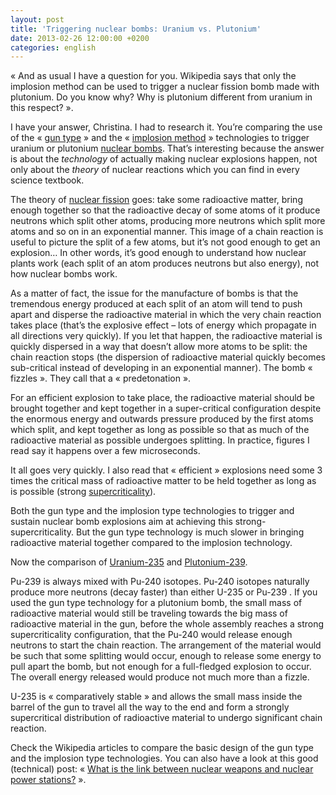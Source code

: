 ```yaml
---
layout: post
title: 'Triggering nuclear bombs: Uranium vs. Plutonium'
date: 2013-02-26 12:00:00 +0200
categories: english
---
```

« And as usual I have a question for you. Wikipedia says that only the implosion method can be used to trigger a nuclear fission bomb made with plutonium. Do you know why? Why is plutonium different from uranium in this respect? ».

I have your answer, Christina. I had to research it. You’re comparing the use of the « [gun type](https://en.wikipedia.org/wiki/Gun-type_fission_weapon) » and the « [implosion method](https://en.wikipedia.org/wiki/Nuclear_weapon_design) » technologies to trigger uranium or plutonium [nuclear bombs](https://en.wikipedia.org/wiki/Nuclear_weapon). That’s interesting because the answer is about the _technology_ of actually making nuclear explosions happen, not only about the _theory_ of nuclear reactions which you can find in every science textbook.

The theory of [nuclear fission](https://en.wikipedia.org/wiki/Nuclear_fission) goes: take some radioactive matter, bring enough together so that the radioactive decay of some atoms of it produce neutrons which split other atoms, producing more neutrons which split more atoms and so on in an exponential manner. This image of a chain reaction is useful to picture the split of a few atoms, but it’s not good enough to get an explosion… In other words, it’s good enough to understand how nuclear plants work (each split of an atom produces neutrons but also energy), not how nuclear bombs work.

As a matter of fact, the issue for the manufacture of bombs is that the tremendous energy produced at each split of an atom will tend to push apart and disperse the radioactive material in which the very chain reaction takes place (that’s the explosive effect – lots of energy which propagate in all directions very quickly). If you let that happen, the radioactive material is quickly dispersed in a way that doesn’t allow more atoms to be split: the chain reaction stops (the dispersion of radioactive material quickly becomes sub-critical instead of developing in an exponential manner). The bomb « fizzles ». They call that a « predetonation ».

For an efficient explosion to take place, the radioactive material should be brought together and kept together in a super-critical configuration despite the enormous energy and outwards pressure produced by the first atoms which split, and kept together as long as possible so that as much of the radioactive material as possible undergoes splitting. In practice, figures I read say it happens over a few microseconds.

It all goes very quickly. I also read that « efficient » explosions need some 3 times the critical mass of radioactive matter to be held together as long as is possible (strong [supercriticality](https://en.wikipedia.org/wiki/Critical_mass)).

Both the gun type and the implosion type technologies to trigger and sustain nuclear bomb explosions aim at achieving this strong-supercriticality. But the gun type technology is much slower in bringing radioactive material together compared to the implosion technology.

Now the comparison of [Uranium-235](https://en.wikipedia.org/wiki/Uranium-235) and [Plutonium-239](https://en.wikipedia.org/wiki/Plutonium-239).

Pu-239 is always mixed with Pu-240 isotopes. Pu-240 isotopes naturally produce more neutrons (decay faster) than either U-235 or Pu-239 . If you used the gun type technology for a plutonium bomb, the small mass of radioactive material would still be traveling towards the big mass of radioactive material in the gun, before the whole assembly reaches a strong supercriticality configuration, that the Pu-240 would release enough neutrons to start the chain reaction. The arrangement of the material would be such that some splitting would occur, enough to release some energy to pull apart the bomb, but not enough for a full-fledged explosion to occur. The overall energy released would produce not much more than a fizzle.

U-235 is « comparatively stable » and allows the small mass inside the barrel of the gun to travel all the way to the end and form a strongly supercritical distribution of radioactive material to undergo significant chain reaction.

Check the Wikipedia articles to compare the basic design of the gun type and the implosion type technologies. You can also have a look at this good (technical) post: « [What is the link between nuclear weapons and nuclear power stations?](https://www.physicsforums.com/threads/what-is-the-link-between-nuclear-weapons-and-nuclear-power-stations.239605/) ».
